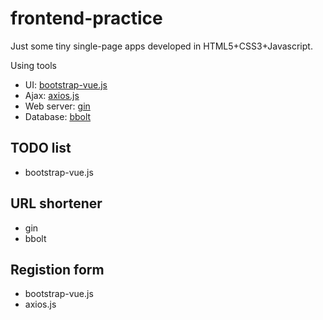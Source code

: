 # frontend-practice

Just some tiny single-page apps developed in HTML5+CSS3+Javascript.

Using tools

- UI: [bootstrap-vue.js](https://bootstrap-vue.js.org/docs/)
- Ajax: [axios.js](https://github.com/mzabriskie/axios)
- Web server: [gin](https://github.com/gin-gonic/gin)
- Database: [bbolt](https://github.com/coreos/bbolt)

## TODO list

- bootstrap-vue.js

## URL shortener

- gin
- bbolt

## Registion form

- bootstrap-vue.js
- axios.js

